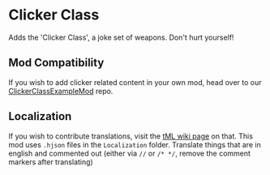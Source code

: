 # Clicker Class
Adds the 'Clicker Class', a joke set of weapons. Don't hurt yourself!

## Mod Compatibility
If you wish to add clicker related content in your own mod, head over to our [ClickerClassExampleMod](https://github.com/SamsonAllen13/ClickerClassExampleMod) repo.

## Localization
If you wish to contribute translations, visit the [tML wiki page](https://github.com/tModLoader/tModLoader/wiki/Localization) on that.
This mod uses `.hjson` files in the `Localization` folder.
Translate things that are in english and commented out (either via `//` or `/* */`, remove the comment markers after translating)
